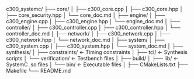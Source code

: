 c300_systemc/
├── core/
│   ├── c300_core.cpp
│   ├── c300_core.hpp
│   ├── core_security.hpp
│   └── core_doc.md
│
├── engine/
│   ├── c300_engine.cpp
│   ├── c300_engine.hpp
│   └── engine_doc.md
│
├── controller/
│   ├── c300_controller.cpp
│   ├── c300_controller.hpp
│   └── controller_doc.md
│
├── network/
│   ├── c300_network.cpp
│   ├── c300_network.hpp
│   └── network_doc.md
│
├── system/
│   ├── c300_system.cpp
│   ├── c300_system.hpp
│   └── system_doc.md
│
├── synthesis/
│   ├── constraints/       ← Timing constraints
│   ├── tcl/              ← Synthesis scripts
│   └── verification/     ← Testbench files
│
├── build/
│   ├── lib/              ← SystemC .so files
│   └── bin/              ← Executable files
│
├── CMakeLists.txt
├── Makefile
└── README.md

